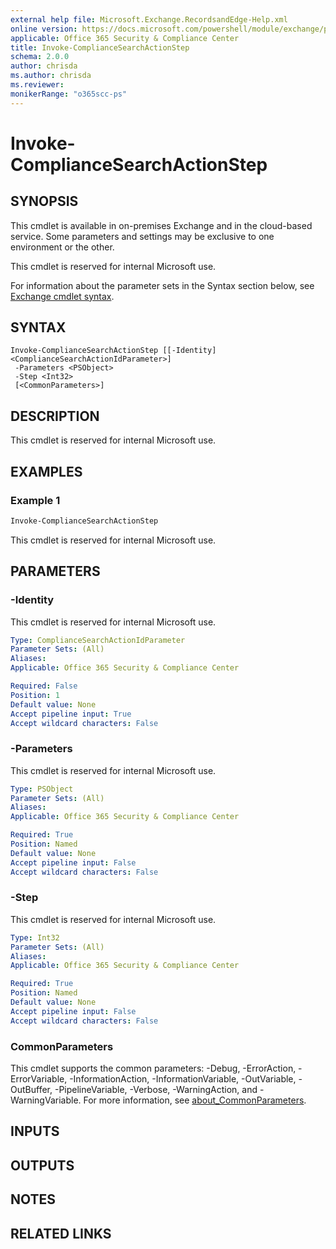 ```yaml
---
external help file: Microsoft.Exchange.RecordsandEdge-Help.xml
online version: https://docs.microsoft.com/powershell/module/exchange/policy-and-compliance-content-search/invoke-compliancesearchactionstep
applicable: Office 365 Security & Compliance Center
title: Invoke-ComplianceSearchActionStep
schema: 2.0.0
author: chrisda
ms.author: chrisda
ms.reviewer:
monikerRange: "o365scc-ps"
---
```


# Invoke-ComplianceSearchActionStep

## SYNOPSIS
This cmdlet is available in on-premises Exchange and in the cloud-based service. Some parameters and settings may be exclusive to one environment or the other.

This cmdlet is reserved for internal Microsoft use.

For information about the parameter sets in the Syntax section below, see [Exchange cmdlet syntax](https://docs.microsoft.com/powershell/exchange/exchange-server/exchange-cmdlet-syntax).

## SYNTAX

```
Invoke-ComplianceSearchActionStep [[-Identity] <ComplianceSearchActionIdParameter>]
 -Parameters <PSObject>
 -Step <Int32>
 [<CommonParameters>]
```

## DESCRIPTION
This cmdlet is reserved for internal Microsoft use.

## EXAMPLES

### Example 1
```powershell
Invoke-ComplianceSearchActionStep
```

This cmdlet is reserved for internal Microsoft use.

## PARAMETERS

### -Identity
This cmdlet is reserved for internal Microsoft use.

```yaml
Type: ComplianceSearchActionIdParameter
Parameter Sets: (All)
Aliases:
Applicable: Office 365 Security & Compliance Center

Required: False
Position: 1
Default value: None
Accept pipeline input: True
Accept wildcard characters: False
```

### -Parameters
This cmdlet is reserved for internal Microsoft use.

```yaml
Type: PSObject
Parameter Sets: (All)
Aliases:
Applicable: Office 365 Security & Compliance Center

Required: True
Position: Named
Default value: None
Accept pipeline input: False
Accept wildcard characters: False
```

### -Step
This cmdlet is reserved for internal Microsoft use.

```yaml
Type: Int32
Parameter Sets: (All)
Aliases:
Applicable: Office 365 Security & Compliance Center

Required: True
Position: Named
Default value: None
Accept pipeline input: False
Accept wildcard characters: False
```

### CommonParameters
This cmdlet supports the common parameters: -Debug, -ErrorAction, -ErrorVariable, -InformationAction, -InformationVariable, -OutVariable, -OutBuffer, -PipelineVariable, -Verbose, -WarningAction, and -WarningVariable. For more information, see [about_CommonParameters](https://go.microsoft.com/fwlink/p/?LinkID=113216).

## INPUTS

###  

## OUTPUTS

###  

## NOTES

## RELATED LINKS
